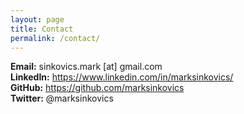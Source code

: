 ```yaml
---
layout: page
title: Contact
permalink: /contact/
---
```


**Email:** sinkovics.mark [at] gmail.com  
**LinkedIn:** https://www.linkedin.com/in/marksinkovics/  
**GitHub:** https://github.com/marksinkovics  
**Twitter:** @marksinkovics  